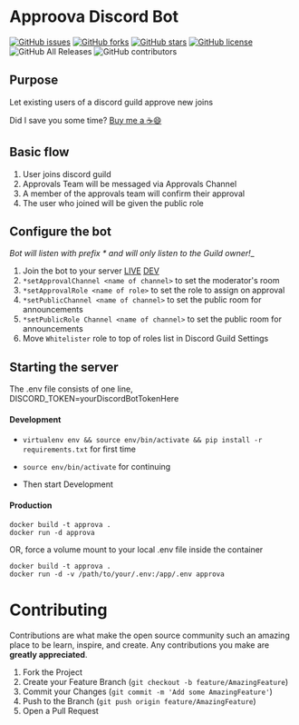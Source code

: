 # Approova Discord Bot

[![GitHub issues](https://img.shields.io/github/issues/alex4108/Approova)](https://github.com/alex4108/Approova/issues)
[![GitHub forks](https://img.shields.io/github/forks/alex4108/Approova)](https://github.com/alex4108/Approova/network)
[![GitHub stars](https://img.shields.io/github/stars/alex4108/Approova)](https://github.com/alex4108/Approova/stargazers)
[![GitHub license](https://img.shields.io/github/license/alex4108/Approova)](https://github.com/alex4108/Approova/blob/master/LICENSE)
![GitHub All Releases](https://img.shields.io/github/downloads/alex4108/Approova/total)
![GitHub contributors](https://img.shields.io/github/contributors/alex4108/Approova)

## Purpose

Let existing users of a discord guild approve new joins

Did I save you some time?  [Buy me a :coffee::smile:](https://venmo.com/alex-schittko)

## Basic flow

1. User joins discord guild
1. Approvals Team will be messaged via Approvals Channel
1. A member of the approvals team will confirm their approval
1. The user who joined will be given the public role

## Configure the bot

_Bot will listen with prefix * and will only listen to the Guild owner!__

1. Join the bot to your server [LIVE](https://discord.com/api/oauth2/authorize?client_id=743249218491121695&permissions=268437568&scope=bot) [DEV](https://discord.com/api/oauth2/authorize?client_id=743226142257053787&permissions=268437568&scope=bot)
1. `*setApprovalChannel <name of channel>` to set the moderator's room
1. `*setApprovalRole <name of role>` to set the role to assign on approval
1. `*setPublicChannel <name of channel>` to set the public room for announcements
1. `*setPublicRole Channel <name of channel>` to set the public room for announcements
1. Move `Whitelister` role to top of roles list in Discord Guild Settings

## Starting the server

The .env file consists of one line, DISCORD_TOKEN=yourDiscordBotTokenHere

#### Development

* `virtualenv env && source env/bin/activate && pip install -r requirements.txt` for first time
* `source env/bin/activate` for continuing

* Then start Development

#### Production

```
docker build -t approva . 
docker run -d approva 
```

OR, force a volume mount to your local .env file inside the container

```
docker build -t approva . 
docker run -d -v /path/to/your/.env:/app/.env approva 
```

# Contributing

Contributions are what make the open source community such an amazing place to be learn, inspire, and create. Any contributions you make are **greatly appreciated**.

1. Fork the Project
2. Create your Feature Branch (`git checkout -b feature/AmazingFeature`)
3. Commit your Changes (`git commit -m 'Add some AmazingFeature'`)
4. Push to the Branch (`git push origin feature/AmazingFeature`)
5. Open a Pull Request
